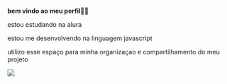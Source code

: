 **bem vindo ao meu perfil**🥇🥈

estou estudando na alura

estou me desenvolvendo na linguagem javascript

utilizo esse espaço para minha organizaçao e compartilhamento do meu projeto

![](https://media1.tenor.com/m/cDl7v8avyC0AAAAd/breaking-bad-walter-white.gif)
